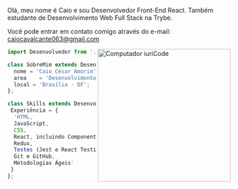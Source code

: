 <p align='left'> Olá, meu nome é Caio e sou Desenvolvedor Front-End React. Também estudante de Desenvolvimento Web Full Stack na Trybe.

Você pode entrar em contato comigo através do e-mail: caiocavalcante063@gmail.com
</p>
<img src="https://raw.githubusercontent.com/MicaelliMedeiros/micaellimedeiros/master/image/computer-illustration.png" width="300px" align="right" alt="Computador iuriCode" >


```js
import Desenvolvedor from './caiocavalcante063';

class SobreMim extends Desenvolvedor {
  nome = 'Caio César Amorim';
  area    = 'Desenvolvimento Front-End';
  local = 'Brasília - DF';
};

class Skills extends Desenvolvedor {
 Experiência = {
  'HTML,
  JavaScript,
  CSS,
  React, incluindo Componentes, Estado e Eventos, Componentes Controlados, Ciclo de Vida, Router, Redux com React, Context API e React Hooks
  Redux,
  Testes (Jest e React Testing Library - RTL),
  Git e GitHub,
  Metodologias Ágeis'
 }
};
```
